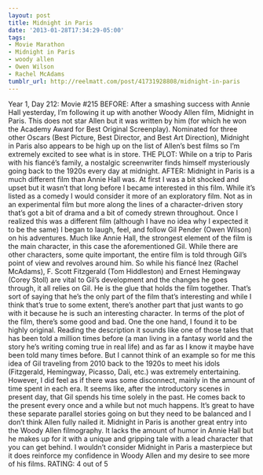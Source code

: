```yaml
---
layout: post
title: Midnight in Paris
date: '2013-01-28T17:34:29-05:00'
tags:
- Movie Marathon
- Midnight in Paris
- woody allen
- Owen Wilson
- Rachel McAdams
tumblr_url: http://reelmatt.com/post/41731928808/midnight-in-paris
---
```



Year 1, Day 212: Movie #215
BEFORE: After a smashing success with Annie Hall yesterday, I’m following it up with another Woody Allen film, Midnight in Paris. This does not star Allen but it was written by him (for which he won the Academy Award for Best Original Screenplay). Nominated for three other Oscars (Best Picture, Best Director, and Best Art Direction), Midnight in Paris also appears to be high up on the list of Allen’s best films so I’m extremely excited to see what is in store.
THE PLOT: While on a trip to Paris with his fiancé’s family, a nostalgic screenwriter finds himself mysteriously going back to the 1920s every day at midnight.
AFTER: Midnight in Paris is a much different film than Annie Hall was. At first I was a bit shocked and upset but it wasn’t that long before I became interested in this film. While it’s listed as a comedy I would consider it more of an exploratory film. Not as in an experimental film but more along the lines of a character-driven story that’s got a bit of drama and a bit of comedy strewn throughout. Once I realized this was a different film (although I have no idea why I expected it to be the same) I began to laugh, feel, and follow Gil Pender (Owen Wilson) on his adventures.
Much like Annie Hall, the strongest element of the film is the main character, in this case the aforementioned Gil. While there are other characters, some quite important, the entire film is told through Gil’s point of view and revolves around him. So while his fiancé Inez (Rachel McAdams), F. Scott Fitzgerald (Tom Hiddleston) and Ernest Hemingway (Corey Stoll) are vital to Gil’s development and the changes he goes through, it all relies on Gil. He is the glue that holds the film together. That’s sort of saying that he’s the only part of the film that’s interesting and while I think that’s true to some extent, there’s another part that just wants to go with it because he is such an interesting character.
In terms of the plot of the film, there’s some good and bad. One the one hand, I found it to be highly original. Reading the description it sounds like one of those tales that has been told a million times before (a man living in a fantasy world and the story he’s writing coming true in real life) and as far as I know it maybe have been told many times before. But I cannot think of an example so for me this idea of Gil traveling from 2010 back to the 1920s to meet his idols (Fitzgerald, Hemingway, Picasso, Dali, etc.) was extremely entertaining. However, I did feel as if there was some disconnect, mainly in the amount of time spent in each era. It seems like, after the introductory scenes in present day, that Gil spends his time solely in the past. He comes back to the present every once and a while but not much happens. It’s great to have these separate parallel stories going on but they need to be balanced and I don’t think Allen fully nailed it.
Midnight in Paris is another great entry into the Woody Allen filmography. It lacks the amount of humor in Annie Hall but he makes up for it with a unique and gripping tale with a lead character that you can get behind. I wouldn’t consider Midnight in Paris a masterpiece but it does reinforce my confidence in Woody Allen and my desire to see more of his films.
RATING: 4 out of 5
